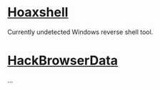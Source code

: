 # [Hoaxshell](https://github.com/t3l3machus/hoaxshell)
Currently undetected Windows reverse shell tool.

# [HackBrowserData](https://github.com/moonD4rk/HackBrowserData)
...
